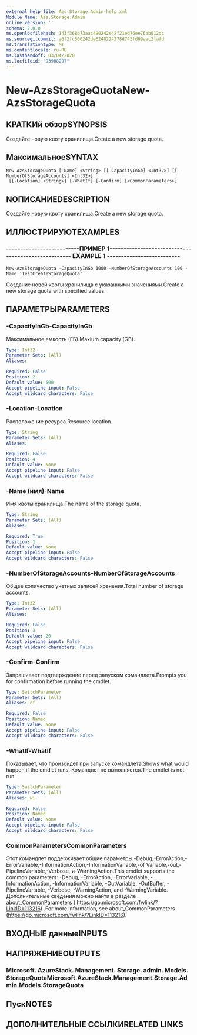 ```yaml
---
external help file: Azs.Storage.Admin-help.xml
Module Name: Azs.Storage.Admin
online version: ''
schema: 2.0.0
ms.openlocfilehash: 143f368b73aac490242e42f21ed76ee76ab012dc
ms.sourcegitcommit: a6f2fc500242de6248224278d743fd09aac2fafd
ms.translationtype: MT
ms.contentlocale: ru-RU
ms.lasthandoff: 03/04/2020
ms.locfileid: "93908297"
---
```

# <span data-ttu-id="2efa2-101">New-AzsStorageQuota</span><span class="sxs-lookup"><span data-stu-id="2efa2-101">New-AzsStorageQuota</span></span>

## <span data-ttu-id="2efa2-102">КРАТКИй обзор</span><span class="sxs-lookup"><span data-stu-id="2efa2-102">SYNOPSIS</span></span>
<span data-ttu-id="2efa2-103">Создайте новую квоту хранилища.</span><span class="sxs-lookup"><span data-stu-id="2efa2-103">Create a new storage quota.</span></span>

## <span data-ttu-id="2efa2-104">Максимальное</span><span class="sxs-lookup"><span data-stu-id="2efa2-104">SYNTAX</span></span>

```
New-AzsStorageQuota [-Name] <String> [[-CapacityInGb] <Int32>] [[-NumberOfStorageAccounts] <Int32>]
 [[-Location] <String>] [-WhatIf] [-Confirm] [<CommonParameters>]
```

## <span data-ttu-id="2efa2-105">NОПИСАНИЕ</span><span class="sxs-lookup"><span data-stu-id="2efa2-105">DESCRIPTION</span></span>
<span data-ttu-id="2efa2-106">Создайте новую квоту хранилища.</span><span class="sxs-lookup"><span data-stu-id="2efa2-106">Create a new storage quota.</span></span>

## <span data-ttu-id="2efa2-107">ИЛЛЮСТРИРУЮТ</span><span class="sxs-lookup"><span data-stu-id="2efa2-107">EXAMPLES</span></span>

### <span data-ttu-id="2efa2-108">--------------------------ПРИМЕР 1--------------------------</span><span class="sxs-lookup"><span data-stu-id="2efa2-108">-------------------------- EXAMPLE 1 --------------------------</span></span>
```
New-AzsStorageQuota -CapacityInGb 1000 -NumberOfStorageAccounts 100 -Name 'TestCreateStorageQuota'
```

<span data-ttu-id="2efa2-109">Создание новой квоты хранилища с указанными значениями.</span><span class="sxs-lookup"><span data-stu-id="2efa2-109">Create a new storage quota with specified values.</span></span>

## <span data-ttu-id="2efa2-110">ПАРАМЕТРЫ</span><span class="sxs-lookup"><span data-stu-id="2efa2-110">PARAMETERS</span></span>

### <span data-ttu-id="2efa2-111">-CapacityInGb</span><span class="sxs-lookup"><span data-stu-id="2efa2-111">-CapacityInGb</span></span>
<span data-ttu-id="2efa2-112">Максимальное емкость (ГБ).</span><span class="sxs-lookup"><span data-stu-id="2efa2-112">Maxium capacity (GB).</span></span>

```yaml
Type: Int32
Parameter Sets: (All)
Aliases: 

Required: False
Position: 2
Default value: 500
Accept pipeline input: False
Accept wildcard characters: False
```

### <span data-ttu-id="2efa2-113">-Location</span><span class="sxs-lookup"><span data-stu-id="2efa2-113">-Location</span></span>
<span data-ttu-id="2efa2-114">Расположение ресурса.</span><span class="sxs-lookup"><span data-stu-id="2efa2-114">Resource location.</span></span>

```yaml
Type: String
Parameter Sets: (All)
Aliases: 

Required: False
Position: 4
Default value: None
Accept pipeline input: False
Accept wildcard characters: False
```

### <span data-ttu-id="2efa2-115">-Name (имя)</span><span class="sxs-lookup"><span data-stu-id="2efa2-115">-Name</span></span>
<span data-ttu-id="2efa2-116">Имя квоты хранилища.</span><span class="sxs-lookup"><span data-stu-id="2efa2-116">The name of the storage quota.</span></span>

```yaml
Type: String
Parameter Sets: (All)
Aliases: 

Required: True
Position: 1
Default value: None
Accept pipeline input: False
Accept wildcard characters: False
```

### <span data-ttu-id="2efa2-117">-NumberOfStorageAccounts</span><span class="sxs-lookup"><span data-stu-id="2efa2-117">-NumberOfStorageAccounts</span></span>
<span data-ttu-id="2efa2-118">Общее количество учетных записей хранения.</span><span class="sxs-lookup"><span data-stu-id="2efa2-118">Total number of storage accounts.</span></span>

```yaml
Type: Int32
Parameter Sets: (All)
Aliases: 

Required: False
Position: 3
Default value: 20
Accept pipeline input: False
Accept wildcard characters: False
```

### <span data-ttu-id="2efa2-119">-Confirm</span><span class="sxs-lookup"><span data-stu-id="2efa2-119">-Confirm</span></span>
<span data-ttu-id="2efa2-120">Запрашивает подтверждение перед запуском командлета.</span><span class="sxs-lookup"><span data-stu-id="2efa2-120">Prompts you for confirmation before running the cmdlet.</span></span>

```yaml
Type: SwitchParameter
Parameter Sets: (All)
Aliases: cf

Required: False
Position: Named
Default value: None
Accept pipeline input: False
Accept wildcard characters: False
```

### <span data-ttu-id="2efa2-121">-WhatIf</span><span class="sxs-lookup"><span data-stu-id="2efa2-121">-WhatIf</span></span>
<span data-ttu-id="2efa2-122">Показывает, что произойдет при запуске командлета.</span><span class="sxs-lookup"><span data-stu-id="2efa2-122">Shows what would happen if the cmdlet runs.</span></span>
<span data-ttu-id="2efa2-123">Командлет не выполняется.</span><span class="sxs-lookup"><span data-stu-id="2efa2-123">The cmdlet is not run.</span></span>

```yaml
Type: SwitchParameter
Parameter Sets: (All)
Aliases: wi

Required: False
Position: Named
Default value: None
Accept pipeline input: False
Accept wildcard characters: False
```

### <span data-ttu-id="2efa2-124">CommonParameters</span><span class="sxs-lookup"><span data-stu-id="2efa2-124">CommonParameters</span></span>
<span data-ttu-id="2efa2-125">Этот командлет поддерживает общие параметры:-Debug,-ErrorAction,-ErrorVariable,-InformationAction,-InformationVariable,-of Variable,-out,-PipelineVariable,-Verbose, и-WarningAction.</span><span class="sxs-lookup"><span data-stu-id="2efa2-125">This cmdlet supports the common parameters: -Debug, -ErrorAction, -ErrorVariable, -InformationAction, -InformationVariable, -OutVariable, -OutBuffer, -PipelineVariable, -Verbose, -WarningAction, and -WarningVariable.</span></span> <span data-ttu-id="2efa2-126">Дополнительные сведения можно найти в разделе about_CommonParameters ( https://go.microsoft.com/fwlink/?LinkID=113216) .</span><span class="sxs-lookup"><span data-stu-id="2efa2-126">For more information, see about_CommonParameters (https://go.microsoft.com/fwlink/?LinkID=113216).</span></span>

## <span data-ttu-id="2efa2-127">ВХОДНЫЕ данные</span><span class="sxs-lookup"><span data-stu-id="2efa2-127">INPUTS</span></span>

## <span data-ttu-id="2efa2-128">НАПРЯЖЕНИЕ</span><span class="sxs-lookup"><span data-stu-id="2efa2-128">OUTPUTS</span></span>

### <span data-ttu-id="2efa2-129">Microsoft. AzureStack. Management. Storage. admin. Models. StorageQuota</span><span class="sxs-lookup"><span data-stu-id="2efa2-129">Microsoft.AzureStack.Management.Storage.Admin.Models.StorageQuota</span></span>

## <span data-ttu-id="2efa2-130">Пуск</span><span class="sxs-lookup"><span data-stu-id="2efa2-130">NOTES</span></span>

## <span data-ttu-id="2efa2-131">ДОПОЛНИТЕЛЬНЫЕ ССЫЛКИ</span><span class="sxs-lookup"><span data-stu-id="2efa2-131">RELATED LINKS</span></span>

